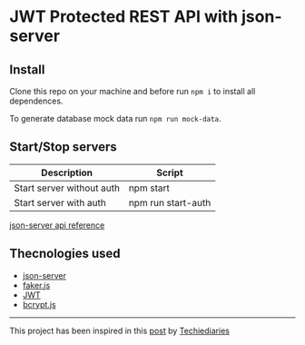 # JWT Protected REST API with json-server

## Install

Clone this repo on your machine and before run `npm i` to install all dependences.

To generate database mock data run `npm run mock-data`.

## Start/Stop servers

| Description               | Script             |
| ------------------------- | ------------------ |
| Start server without auth | npm start          |
| Start server with auth    | npm run start-auth |

[json-server api reference](https://github.com/typicode/json-server)

## Thecnologies used

- [json-server](https://github.com/typicode/json-server)
- [faker.js](https://github.com/marak/Faker.js/)
- [JWT](https://jwt.io/)
- [bcrypt.js](https://github.com/dcodeIO/bcrypt.js/blob/master/README.md)

---

This project has been inspired in this [post](https://www.techiediaries.com/fake-api-jwt-json-server/) by [Techiediaries](https://www.techiediaries.com/)
